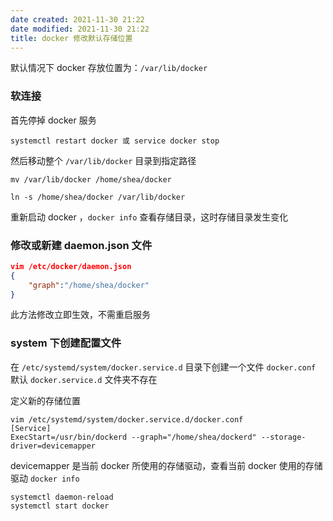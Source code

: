 ```yaml
---
date created: 2021-11-30 21:22
date modified: 2021-11-30 21:22
title: docker 修改默认存储位置
---
```

默认情况下 docker 存放位置为：`/var/lib/docker`

### 软连接

首先停掉 docker 服务

`systemctl restart docker 或 service docker stop`

然后移动整个 `/var/lib/docker` 目录到指定路径

`mv /var/lib/docker /home/shea/docker`

`ln -s /home/shea/docker /var/lib/docker`

重新启动 docker ，`docker info` 查看存储目录，这时存储目录发生变化

### 修改或新建 daemon.json 文件

```json
vim /etc/docker/daemon.json
{
   	"graph":"/home/shea/docker"
}
```

此方法修改立即生效，不需重启服务

### system 下创建配置文件

在 `/etc/systemd/system/docker.service.d` 目录下创建一个文件 `docker.conf` 默认 `docker.service.d` 文件夹不存在

定义新的存储位置

```shell
vim /etc/systemd/system/docker.service.d/docker.conf
[Service]
ExecStart=/usr/bin/dockerd --graph="/home/shea/dockerd" --storage-driver=devicemapper
```

devicemapper 是当前 docker 所使用的存储驱动，查看当前 docker 使用的存储驱动 `docker info` 

```shell
systemctl daemon-reload
systemctl start docker
```

